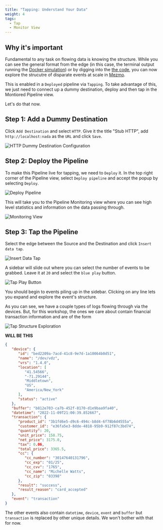 ```yaml
---
title: "Tapping: Understand Your Data"
weight: 4
tags:
  - Tap
  - Monitor View
---
```


## Why it's important

Fundamental to any task on flowing data is knowing the structure.  While you can see the general format from the edge (in this case, the terminal output running the [Docker simulation](/mezmo-workshops/transaction-to-s3/docs/run-simulation/#step-3-run-it)) or by digging into the [the code](https://github.com/logdna/financialTransactionDeviceSim),  you can now explore the strucutre of disparate events at scale in [Mezmo](https://mezmo.com).

This is enabled in a `Deployed` pipeline via `Tapping`.  To take advantage of this, we just need to connect up a dummy destination, deploy and then tap in the Montiored Pipeline view.

Let's do that now.

## Step 1: Add a Dummy Destination

Click `Add Destination` and select `HTTP`.  Give it the title "Stub HTTP", add `http://localhost:nada` as the `URL` and click `Save`.

![HTTP Dummy Destination Configuration](../../images/add-processor_http-dest-config.gif)

## Step 2: Deploy the Pipeline

To make this Pipeline live for tapping, we need to `Deploy` it.  In the top right corner of the Pipeline view, select `Deploy pipeline` and accept the popup by selecting `Deploy`.

![Deploy Pipeline](../../images/add-processor_deploy-pipeline.gif)

This will take you to the Pipeline Monitoring view where you can see high level statistics and information on the data passing through.

![Monitoring View](../../images/add-processor_monitoring-view.gif)

## Step 3: Tap the Pipeline

Select the edge between the Source and the Destination and click `Insert data tap`.

![Insert Data Tap](../../images/add-processor_insert-data-tap.gif)

A sidebar will slide out where you can select the number of events to be grabbed.  Leave it at `20` and select the `blue play` button.

![Tap Play Button](../../images/add-processor_tap-play-button.gif)

You should begin to events piling up in the sidebar.  Clicking on any line lets you expand and explore the event's structure.

As you can see, we have a couple types of logs flowing through via the devices.  But, for this workshop, the ones we care about contain financial transaction information and are of the form

![Tap Structure Exploration](../../images/add-processor_tap-structure-exploration.gif)


**WILL BE THIS**

```json
{
   "device": {
      "id": "bed2209a-7acd-41c8-9e7d-1a10064b0d51",
      "name": "/dev/vdz",
      "vrs": "1.4.0",
      "location": [
         "41.54566",
         "-71.29144",
         "Middletown",
         "US",
         "America/New_York"
      ],
      "status": "active"
   },
   "buffer": "b812e703-ca7b-452f-8170-d1e9baa9fa40",
   "datetime": "2022-11-09T21:00:39.852667",
   "transaction": {
      "product_id": "3b1fd6e5-d9c6-494c-b8d4-6f78b6d4555a",
      "customer_id": "e36fa5e3-8dde-4818-95b9-912f87c3bd74",
      "quantity": 20,
      "unit_price": 158.75,
      "net_price": 3175.0,
      "tax": 0.06,
      "total_price": 3365.5,
      "cc": {
         "cc_number": "30147640131796",
         "cc_exp": "01/25",
         "cc_cvv": "1765",
         "cc_name": "Michelle Watts",
         "cc_zip": "03398"
      },
      "result": "success",
      "result_reason": "card_accepted"
   },
   "event": "transaction"
}
```

The other events also contain `datetime`, `device`, `event` and `buffer` but `transaction` is replaced by other unique details.  We won't bother with that for now.